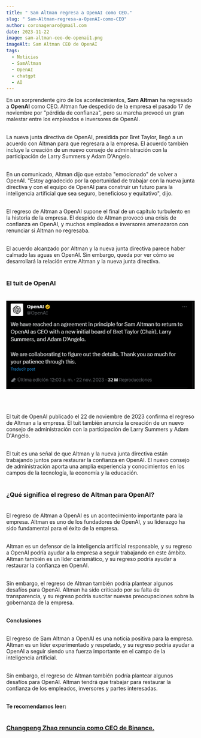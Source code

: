 ```yaml
---
title: " Sam Altman regresa a OpenAI como CEO."
slug: " Sam-Altman-regresa-a-OpenAI-como-CEO"
author: coronagenaro@gmail.com
date: 2023-11-22
image: sam-altman-ceo-de-openai1.png
imageAlt: Sam Altman CEO de OpenAI
tags:
  - Noticias
  - SamAltman
  - OpenAI
  - chatgpt
  - AI
---
```

En un sorprendente giro de los acontecimientos, **Sam Altman** ha regresado a **OpenAI** como CEO. Altman fue despedido de la empresa el pasado 17 de noviembre por "pérdida de confianza", pero su marcha provocó un gran malestar entre los empleados e inversores de OpenAI.<br/><br/>

La nueva junta directiva de OpenAI, presidida por Bret Taylor, llegó a un acuerdo con Altman para que regresara a la empresa. El acuerdo también incluye la creación de un nuevo consejo de administración con la participación de Larry Summers y Adam D'Angelo.<br/><br/>

En un comunicado, Altman dijo que estaba "emocionado" de volver a OpenAI. "Estoy agradecido por la oportunidad de trabajar con la nueva junta directiva y con el equipo de OpenAI para construir un futuro para la inteligencia artificial que sea seguro, beneficioso y equitativo", dijo.<br/><br/>

El regreso de Altman a OpenAI supone el final de un capítulo turbulento en la historia de la empresa. El despido de Altman provocó una crisis de confianza en OpenAI, y muchos empleados e inversores amenazaron con renunciar si Altman no regresaba.<br/><br/>

El acuerdo alcanzado por Altman y la nueva junta directiva parece haber calmado las aguas en OpenAI. Sin embargo, queda por ver cómo se desarrollará la relación entre Altman y la nueva junta directiva.<br/><br/>

### **El tuit de OpenAI**<br/><br/>

![tuit de OpenAI](opeai-tuit.png "Tuot de OpenAI sobre el regreso de Sam Altman")

<br/><br/>

El tuit de OpenAI publicado el 22 de noviembre de 2023 confirma el regreso de Altman a la empresa. El tuit también anuncia la creación de un nuevo consejo de administración con la participación de Larry Summers y Adam D'Angelo.<br/><br/>

El tuit es una señal de que Altman y la nueva junta directiva están trabajando juntos para restaurar la confianza en OpenAI. El nuevo consejo de administración aporta una amplia experiencia y conocimientos en los campos de la tecnología, la economía y la educación.<br/><br/>

### **¿Qué significa el regreso de Altman para OpenAI?**<br/><br/>

El regreso de Altman a OpenAI es un acontecimiento importante para la empresa. Altman es uno de los fundadores de OpenAI, y su liderazgo ha sido fundamental para el éxito de la empresa.<br/><br/>

Altman es un defensor de la inteligencia artificial responsable, y su regreso a OpenAI podría ayudar a la empresa a seguir trabajando en este ámbito. Altman también es un líder carismático, y su regreso podría ayudar a restaurar la confianza en OpenAI.<br/><br/>

Sin embargo, el regreso de Altman también podría plantear algunos desafíos para OpenAI. Altman ha sido criticado por su falta de transparencia, y su regreso podría suscitar nuevas preocupaciones sobre la gobernanza de la empresa.<br/><br/>

**Conclusiones**<br/><br/>

El regreso de Sam Altman a OpenAI es una noticia positiva para la empresa. Altman es un líder experimentado y respetado, y su regreso podría ayudar a OpenAI a seguir siendo una fuerza importante en el campo de la inteligencia artificial.<br/><br/>

Sin embargo, el regreso de Altman también podría plantear algunos desafíos para OpenAI. Altman tendrá que trabajar para restaurar la confianza de los empleados, inversores y partes interesadas.<br/><br/>

**Te recomendamos leer:**<br/><br/>

### [Changpeng Zhao renuncia como CEO de Binance.](https://oasisfinanciero.com/blog/2023-11-21/changpeng-zhao-renuncia-como-ceo-de-binance/)

<!--EndFragment-->